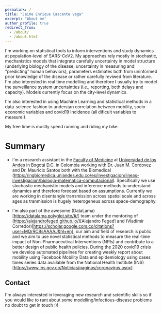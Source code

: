 ```yaml
---
permalink: /
title: "Jaime Enrique Cascante Vega"
excerpt: "About me"
author_profile: true
redirect_from: 
  - /about/
  - /about.html
---
```


I'm working on statistical tools to inform interventions and study dynamics at population-level of SARS-CoV2. My approaches rely mostly in stochastic, mechanistics models that integrate carefully uncertainty in model structure (underlying biology of the disease, uncertainty in measuring and "predicting" human behaviors), parameters estimates both from uninformed prior knowledge of the disease or rather carefully reviwed from literature. I'm also interested in real time modelling and therefore I usually try to model the surveillance system uncertainties (i.e., reporting, both delays and capacity). Models currently focus on the city-level dynamics.

I'm also interested in using Machine Learning and statistical methods in a data-science fashion to understan correlation between mobility, socio-economic variables and covid19 incidence (all dificult variables to measure!). 

My free time is mostly spend running and riding my bike.

Summary
======
- I'm a research assistant in the [Faculty of Medicine](https://medicina.uniandes.edu.co/) at [Universidad de los Andes](https://uniandes.edu.co/) in Bogotá D.C. in Colombia working with Dr. Juan M. Cordovez and Dr. Mauricio Santos both with the Biomedical (https://ingbiomedica.uniandes.edu.co/es/investigacion/lineas-investigacion/biologia-matematica-computacional). Specifically we use stochastic mechanistic models and inference methods to understand dynamics and therefore forecast based on assumptions. Currently we are working in disentangle transmission across spatial scale and across ages as tranmission is hugely heterogeneus across space-demography.

- I'm also part of the awesome (DataLama)[https://datalama.polyglot.site/#/] team under the mentoring of (https://alejandrofeged.github.io/)[Alejandro Feged] and (Vladimir Corredor)[https://scholar.google.com.co/citations?user=MQrRC8sAAAAJ&hl=en], our aim and field of research is public and we aim to use novel statistical methods to measure the real-time impact of Non-Pharmaceutical Interventions (NPIs) and contribute to a better design of public health policies. During the 2020 covid19 crisis we develop automated pipelines for creating weekly report about mobility using Facebook Mobility Data and epidemiology using cases times series data available from the National Health Institute (INS)[https://www.ins.gov.co/Noticias/paginas/coronavirus.aspx]. 


Contact 
------
I'm always interested in leveraging new research and scientific skills so if you would like to rant about some modelling/infectious-disease problems no doubt to get in touch :)! 

